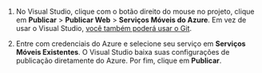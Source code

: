 
1. No Visual Studio, clique com o botão direito do mouse no projeto, clique em **Publicar** > **Publicar Web** > **Serviços Móveis do Azure**. Em vez de usar o Visual Studio, [você também poderá usar o Git](../articles/mobile-services/mobile-services-dotnet-backend-store-code-source-control.md).

2. Entre com credenciais do Azure e selecione seu serviço em **Serviços Móveis Existentes**. O Visual Studio baixa suas configurações de publicação diretamente do Azure. Por fim, clique em **Publicar**.

<!---HONumber=62-->
